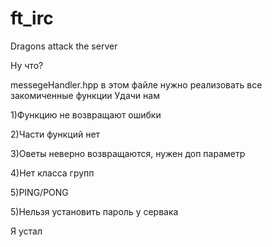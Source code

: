# ft_irc
Dragons attack the server

Ну что?

messegeHandler.hpp в этом файле нужно реализовать все закомиченные функции
Удачи нам

1)Функцию не возвращают ошибки

2)Части функций нет

3)Оветы неверно возвращаются, нужен доп параметр

4)Нет класса групп

5)PING/PONG

5)Нельзя установить пароль у сервака

Я устал
